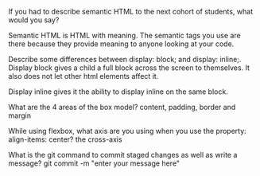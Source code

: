 If you had to describe semantic HTML to the next cohort of students, what would you say?

Semantic HTML is HTML with meaning. The semantic tags you use are there because they provide meaning to anyone looking at your code.

Describe some differences between display: block; and display: inline;.
Display block gives a child a full block across the screen to themselves. It also does not let other html elements affect it.

Display inline gives it the ability to display inline on the same block.

What are the 4 areas of the box model?
content, padding, border and margin

While using flexbox, what axis are you using when you use the property: align-items: center?
the cross-axis

What is the git command to commit staged changes as well as write a message?
git commit -m "enter your message here"
